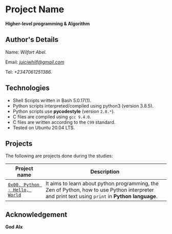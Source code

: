 # Project Name
**Higher-level programming & Algorithm**

## Author's Details
Name: *Wilfort Abel.*

Email: *juiciwhilf@gmail.com*

Tel: *+2347061251386.*

## Technologies
* Shell Scripts written in Bash 5.0.17(1).
* Python scripts interpreted/compiled using python3 (version 3.8.5).
* Python scripts use **pycodestyle** (version `2.8.*`).
* C files are compiled using `gcc 9.4.0`.
* C files are written according to the `C99` standard.
* Tested on Ubuntu 20.04 LTS.

## Projects
The following are projects done during the studies:

| Project name | Description |
| ------------ | ----------- |
| [`0x00. Python - Hello, World`](https://github.com/Mr-wilz/alx-higher_level_programming/tree/master/0x00-python-hello_world) | It aims to learn about python programming, the Zen of Python, how to use Python interpreter and print text using `print` in **Python language**.|iprogramming & Algorithm**

## Acknowledgement

**God**
**Alx**
